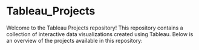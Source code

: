 # Tableau_Projects


Welcome to the Tableau Projects repository! This repository contains a collection of interactive data visualizations created using Tableau. Below is an overview of the projects available in this repository:

